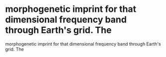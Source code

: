 # morphogenetic imprint for that dimensional frequency band through Earth's grid. The

morphogenetic imprint for that dimensional frequency band through Earth's grid. The